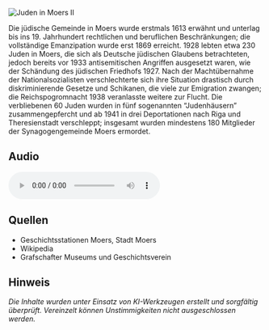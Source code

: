![Juden in Moers II](./images/moers/p11.1.jpg)

Die jüdische Gemeinde in Moers wurde erstmals 1613 erwähnt und unterlag bis ins 19. Jahrhundert rechtlichen und beruflichen Beschränkungen; die vollständige Emanzipation wurde erst 1869 erreicht. 1928 lebten etwa 230 Juden in Moers, die sich als Deutsche jüdischen Glaubens betrachteten, jedoch bereits vor 1933 antisemitischen Angriffen ausgesetzt waren, wie der Schändung des jüdischen Friedhofs 1927. Nach der Machtübernahme der Nationalsozialisten verschlechterte sich ihre Situation drastisch durch diskriminierende Gesetze und Schikanen, die viele zur Emigration zwangen; die Reichspogromnacht 1938 veranlasste weitere zur Flucht. Die verbliebenen 60 Juden wurden in fünf sogenannten “Judenhäusern” zusammengepfercht und ab 1941 in drei Deportationen nach Riga und Theresienstadt verschleppt; insgesamt wurden mindestens 180 Mitglieder der Synagogengemeinde Moers ermordet.

## Audio

<audio controls class="full-width-audio">
  <source src="locales/moers/de/p11.mp3" type="audio/mpeg">
  Dein Browser unterstützt kein Audioelement.
</audio>

## Quellen

- Geschichtsstationen Moers, Stadt Moers
- Wikipedia
- Grafschafter Museums und Geschichtsverein

## Hinweis

_Die Inhalte wurden unter Einsatz von KI-Werkzeugen erstellt und sorgfältig überprüft. Vereinzelt können Unstimmigkeiten nicht ausgeschlossen werden._